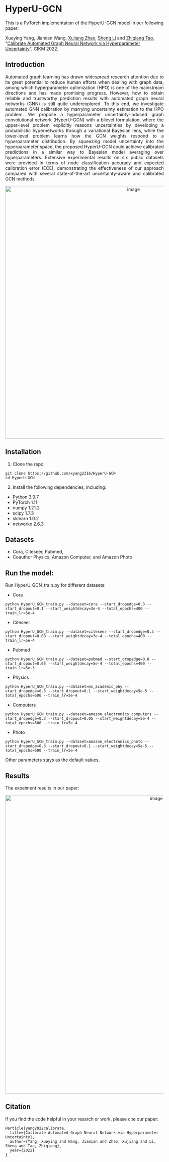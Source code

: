 # HyperU-GCN 
This is a PyTorch implementation of the HyperU-GCN model in our following paper:

Xueying Yang, Jiamian Wang, [Xujiang Zhao](https://zxj32.github.io/), [Sheng Li](http://sheng-li.org/) and [Zhiqiang Tao](https://ztao.cc/), "[Calibrate Automated Graph Neural Network via Hyperparameter Uncertainty](https://zxj32.github.io/data/CIKM_2022.pdf)", CIKM 2022.

## Introduction
<p align="justify">
Automated graph learning has drawn widespread research attention due to its great potential to reduce human efforts when dealing with graph data, among which hyperparameter optimization (HPO) is one of the mainstream directions and has made promising progress. However, how to obtain reliable and trustworthy prediction results with automated graph neural networks (GNN) is still quite underexplored. To this end, we investigate automated GNN calibration by marrying uncertainty estimation to the HPO problem. We propose a hyperparameter uncertainty-induced graph convolutional network (HyperU-GCN) with a bilevel formulation, where the upper-level problem explicitly reasons uncertainties by developing a probabilistic hypernetworks through a variational Bayesian lens, while the lower-level problem learns how the GCN weights respond to a hyperparameter distribution. By squeezing model uncertainty into the hyperparameter space, the proposed HyperU-GCN could achieve calibrated predictions in a similar way to Bayesian model averaging over hyperparameters. Extensive experimental results on six public datasets were provided in terms of node classification accuracy and expected calibration error (ECE), demonstrating the effectiveness of our approach compared with several state-of-the-art uncertainty-aware and calibrated GCN methods.
</p>

<p align="center">
 <img width="800" alt="image" src="https://user-images.githubusercontent.com/55004948/195007873-3fc18e33-7426-4594-a7d1-110b6b0d4d5c.png">
</p>

## Installation
1. Clone the repo:
```
git clone https://github.com/xyang2316/HyperU-GCN
cd HyperU-GCN
```
2. Install the following dependencies, including:
- Python 3.9.7
- PyTorch 1.11
- numpy 1.21.2
- scipy 1.7.3
- sklearn 1.0.2
- networkx 2.6.3

## Datasets
- Cora, Citeseer, Pubmed, 
- Coauthor Physics, Amazon Computer, and Amazon Photo

## Run the model:
Run HyperU_GCN_train.py for different datasets:
- Cora
```
python HyperU_GCN_train.py --dataset=cora --start_dropedge=0.3 --start_dropout=0.1 --start_weightdecay=3e-4 --total_epochs=400 --train_lr=5e-4
```
- Citeseer
```
python HyperU_GCN_train.py --dataset=citeseer --start_dropedge=0.3 --start_dropout=0.08 --start_weightdecay=3e-4 --total_epochs=400 --train_lr=5e-4
```
- Pubmed
```
python HyperU_GCN_train.py --dataset=pubmed --start_dropedge=0.8 --start_dropout=0.05 --start_weightdecay=5e-4 --total_epochs=400 --train_lr=5e-3
```
- Physics
```
python HyperU_GCN_train.py --dataset=ms_academic_phy --start_dropedge=0.3 --start_dropout=0.1 --start_weightdecay=5e-5 --total_epochs=600 --train_lr=5e-4
```
- Computers
```
python HyperU_GCN_train.py --dataset=amazon_electronics_computers --start_dropedge=0.3 --start_dropout=0.05 --start_weightdecay=5e-4 --total_epochs=600 --train_lr=5e-4
```
- Photo
```
python HyperU_GCN_train.py --dataset=amazon_electronics_photo --start_dropedge=0.3 --start_dropout=0.1 --start_weightdecay=5e-5 --total_epochs=600 --train_lr=5e-4
```
Other parameters stays as the default values.

## Results
The expeiment results in our paper:
<p align="center">
 <img width="945" alt="image" src="https://user-images.githubusercontent.com/55004948/195495959-b05d82ba-aaa6-40eb-8c21-0b0d8bab0425.png">
</p>

## Citation
If you find the code helpful in your resarch or work, please cite our paper: 
```
@article{yang2022calibrate,
  title={Calibrate Automated Graph Neural Network via Hyperparameter Uncertainty},
  author={Yang, Xueying and Wang, Jiamian and Zhao, Xujiang and Li, Sheng and Tao, Zhiqiang},
  year={2022}
}
```
